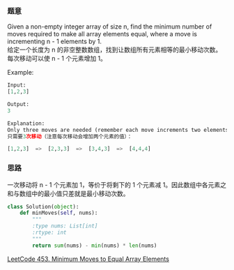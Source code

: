 ### 题意
Given a non-empty integer array of size n, find the minimum number of moves required to make all array elements equal, where a move is incrementing n - 1 elements by 1.  
给定一个长度为 n 的非空整数数组，找到让数组所有元素相等的最小移动次数。每次移动可以使 n - 1 个元素增加 1。

Example:
```python
Input:
[1,2,3]

Output:
3

Explanation:
Only three moves are needed (remember each move increments two elements):
只需要3次移动（注意每次移动会增加两个元素的值）：

[1,2,3]  =>  [2,3,3]  =>  [3,4,3]  =>  [4,4,4]
```
### 思路
一次移动将 n - 1 个元素加 1，等价于将剩下的 1 个元素减 1。因此数组中各元素之和与数组中的最小值只差就是最小移动次数。
```python
class Solution(object):
    def minMoves(self, nums):
        """
        :type nums: List[int]
        :rtype: int
        """
        return sum(nums) - min(nums) * len(nums)
```
[LeetCode 453. Minimum Moves to Equal Array Elements](https://leetcode.com/problems/minimum-moves-to-equal-array-elements/description/)

